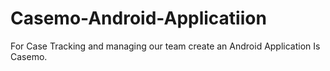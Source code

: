 # Casemo-Android-Applicatiion
For Case Tracking  and managing our team create an Android Application Is Casemo.

